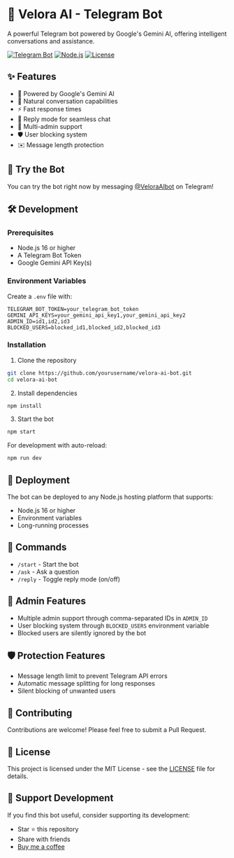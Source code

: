 # 🤖 Velora AI - Telegram Bot

A powerful Telegram bot powered by Google's Gemini AI, offering intelligent conversations and assistance.

[![Telegram Bot](https://img.shields.io/badge/Telegram-Bot-blue?logo=telegram)](https://t.me/VeloraAIbot)
[![Node.js](https://img.shields.io/badge/Node.js-v16+-green?logo=node.js)](https://nodejs.org)
[![License](https://img.shields.io/badge/License-MIT-yellow.svg)](LICENSE)

## ✨ Features

- 🧠 Powered by Google's Gemini AI
- 💬 Natural conversation capabilities
- ⚡ Fast response times
- 🔄 Reply mode for seamless chat
- 👥 Multi-admin support
- 🛡️ User blocking system
- ✉️ Message length protection

## 🚀 Try the Bot

You can try the bot right now by messaging [@VeloraAIbot](https://t.me/VeloraAIbot) on Telegram!

## 🛠️ Development

### Prerequisites

- Node.js 16 or higher
- A Telegram Bot Token
- Google Gemini API Key(s)

### Environment Variables

Create a `.env` file with:

```env
TELEGRAM_BOT_TOKEN=your_telegram_bot_token
GEMINI_API_KEYS=your_gemini_api_key1,your_gemini_api_key2
ADMIN_ID=id1,id2,id3
BLOCKED_USERS=blocked_id1,blocked_id2,blocked_id3
```

### Installation

1. Clone the repository
```bash
git clone https://github.com/yourusername/velora-ai-bot.git
cd velora-ai-bot
```

2. Install dependencies
```bash
npm install
```

3. Start the bot
```bash
npm start
```

For development with auto-reload:
```bash
npm run dev
```

## 🚀 Deployment

The bot can be deployed to any Node.js hosting platform that supports:
- Node.js 16 or higher
- Environment variables
- Long-running processes

## 📝 Commands

- `/start` - Start the bot
- `/ask` - Ask a question
- `/reply` - Toggle reply mode (on/off)

## 🔐 Admin Features

- Multiple admin support through comma-separated IDs in `ADMIN_ID`
- User blocking system through `BLOCKED_USERS` environment variable
- Blocked users are silently ignored by the bot

## 🛡️ Protection Features

- Message length limit to prevent Telegram API errors
- Automatic message splitting for long responses
- Silent blocking of unwanted users

## 🤝 Contributing

Contributions are welcome! Please feel free to submit a Pull Request.

## 📄 License

This project is licensed under the MIT License - see the [LICENSE](LICENSE) file for details.

## 💖 Support Development

If you find this bot useful, consider supporting its development:
- Star ⭐ this repository
- Share with friends
- [Buy me a coffee](https://superprofile.bio/vp/64188fab190024001f59f638)